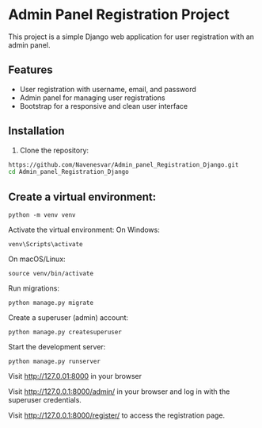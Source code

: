 # Admin Panel Registration Project

This project is a simple Django web application for user registration with an admin panel.

## Features

- User registration with username, email, and password
- Admin panel for managing user registrations
- Bootstrap for a responsive and clean user interface

## Installation

1. Clone the repository:

```bash
https://github.com/Navenesvar/Admin_panel_Registration_Django.git
cd Admin_panel_Registration_Django
```
## Create a virtual environment:
```
python -m venv venv
```
Activate the virtual environment:
On Windows:

```
venv\Scripts\activate
```
On macOS/Linux:

```
source venv/bin/activate
```
Run migrations:

```
python manage.py migrate
```
Create a superuser (admin) account:

```
python manage.py createsuperuser
```
Start the development server:

```
python manage.py runserver
```
Visit http://127.0.01:8000 in your browser

Visit http://127.0.0.1:8000/admin/ in your browser and log in with the superuser credentials.

Visit http://127.0.0.1:8000/register/ to access the registration page.
